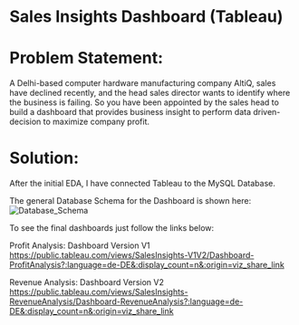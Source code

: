 # Sales Insights Dashboard (Tableau)

# Problem Statement:
A Delhi-based computer hardware manufacturing company AltiQ, sales have declined recently, and the head sales director wants to identify where the business is failing. So you have been appointed by the sales head to build a dashboard that provides business insight to perform data driven-decision to maximize company profit.


# Solution:
After the initial EDA, I have connected Tableau to the MySQL Database.  

The general Database Schema for the Dashboard is shown here:
                  ![Database_Schema](https://user-images.githubusercontent.com/77942855/191815108-01936d1f-38b4-4590-be2e-eaf3317e6571.png)
                  




To see the final dashboards just follow the links below:

Profit Analysis: Dashboard Version V1
https://public.tableau.com/views/SalesInsights-V1V2/Dashboard-ProfitAnalysis?:language=de-DE&:display_count=n&:origin=viz_share_link

Revenue Analysis: Dashboard Version V2
https://public.tableau.com/views/SalesInsights-RevenueAnalysis/Dashboard-RevenueAnalysis?:language=de-DE&:display_count=n&:origin=viz_share_link
